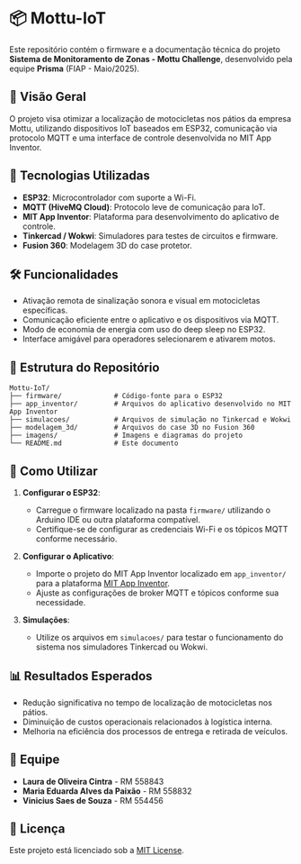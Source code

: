 
# 📦 Mottu-IoT

Este repositório contém o firmware e a documentação técnica do projeto **Sistema de Monitoramento de Zonas - Mottu Challenge**, desenvolvido pela equipe **Prisma** (FIAP - Maio/2025).

## 📌 Visão Geral

O projeto visa otimizar a localização de motocicletas nos pátios da empresa Mottu, utilizando dispositivos IoT baseados em ESP32, comunicação via protocolo MQTT e uma interface de controle desenvolvida no MIT App Inventor.

## 🧰 Tecnologias Utilizadas

- **ESP32**: Microcontrolador com suporte a Wi-Fi.
- **MQTT (HiveMQ Cloud)**: Protocolo leve de comunicação para IoT.
- **MIT App Inventor**: Plataforma para desenvolvimento do aplicativo de controle.
- **Tinkercad / Wokwi**: Simuladores para testes de circuitos e firmware.
- **Fusion 360**: Modelagem 3D do case protetor.

## 🛠️ Funcionalidades

- Ativação remota de sinalização sonora e visual em motocicletas específicas.
- Comunicação eficiente entre o aplicativo e os dispositivos via MQTT.
- Modo de economia de energia com uso do deep sleep no ESP32.
- Interface amigável para operadores selecionarem e ativarem motos.

## 📁 Estrutura do Repositório

```
Mottu-IoT/
├── firmware/             # Código-fonte para o ESP32
├── app_inventor/         # Arquivos do aplicativo desenvolvido no MIT App Inventor
├── simulacoes/           # Arquivos de simulação no Tinkercad e Wokwi
├── modelagem_3d/         # Arquivos do case 3D no Fusion 360
├── imagens/              # Imagens e diagramas do projeto
└── README.md             # Este documento
```

## 🚀 Como Utilizar

1. **Configurar o ESP32**:
   - Carregue o firmware localizado na pasta `firmware/` utilizando o Arduino IDE ou outra plataforma compatível.
   - Certifique-se de configurar as credenciais Wi-Fi e os tópicos MQTT conforme necessário.

2. **Configurar o Aplicativo**:
   - Importe o projeto do MIT App Inventor localizado em `app_inventor/` para a plataforma [MIT App Inventor](https://appinventor.mit.edu/).
   - Ajuste as configurações de broker MQTT e tópicos conforme sua necessidade.

3. **Simulações**:
   - Utilize os arquivos em `simulacoes/` para testar o funcionamento do sistema nos simuladores Tinkercad ou Wokwi.

## 📊 Resultados Esperados

- Redução significativa no tempo de localização de motocicletas nos pátios.
- Diminuição de custos operacionais relacionados à logística interna.
- Melhoria na eficiência dos processos de entrega e retirada de veículos.

## 👥 Equipe

- **Laura de Oliveira Cintra** - RM 558843
- **Maria Eduarda Alves da Paixão** - RM 558832
- **Vinicius Saes de Souza** - RM 554456

## 📄 Licença

Este projeto está licenciado sob a [MIT License](LICENSE).
